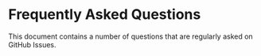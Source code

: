 # Frequently Asked Questions

This document contains a number of questions that are regularly asked on GitHub
Issues.

